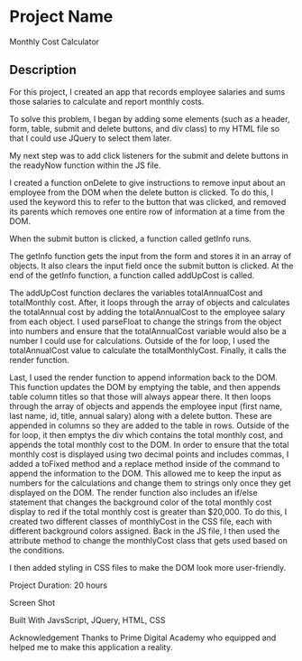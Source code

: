# Project Name

Monthly Cost Calculator

## Description

For this project, I created an app that records employee salaries and sums those salaries to calculate and report monthly costs. 

To solve this problem, I began by adding some elements (such as a header, form, table, submit and delete buttons, and div class) to my HTML file so that I could use JQuery to select them later. 

My next step was to add click listeners for the submit and delete buttons in the readyNow function within the JS file.

I created a function onDelete to give instructions to remove input about an employee from the DOM when the delete button is clicked. To do this, I used the keyword this to refer to the button that was clicked, and removed its parents which removes one entire row of information at a time from the DOM.

When the submit button is clicked, a function called getInfo runs. 

The getInfo function gets the input from the form and stores it in an array of objects. It also clears the input field once the submit button is clicked. At the end of the getInfo function, a function called addUpCost is called. 

The addUpCost function declares the variables totalAnnualCost and totalMonthly cost. After, it loops through the array of objects and calculates the totalAnnual cost by adding the totalAnnualCost to the employee salary from each object. I used parseFloat to change the strings from the object into numbers and ensure that the totalAnnualCost variable would also be a number I could use for calculations. Outside of the for loop, I used the totalAnnualCost value to calculate the totalMonthlyCost. Finally, it calls the render function.

Last, I used the render function to append information back to the DOM. This function updates the DOM by emptying the table, and then appends table column titles so that those will always appear there. It then loops through the array of objects and appends the employee input (first name, last name, id, title, annual salary) along with a delete button. These are appended in columns so they are added to the table in rows. Outside of the for loop, it then emptys the div which contains the total monthly cost, and appends the total monthly cost to the DOM. In order to ensure that the total monthly cost is displayed using two decimal points and includes commas, I added a toFixed method and a replace method inside of the command to append the information to the DOM. This allowed me to keep the input as numbers for the calculations and change them to strings only once they get displayed on the DOM. The render function also includes an if/else statement that changes the background color of the total monthly cost display to red if the total monthly cost is greater than $20,000. To do this, I created two different classes of monthlyCost in the CSS file, each with different background colors assigned. Back in the JS file, I then used the attribute method to change the monthlyCost class that gets used based on the conditions.

I then added styling in CSS files to make the DOM look more user-friendly. 

Project Duration: 20 hours


Screen Shot



Built With
JavsScript, JQuery, HTML, CSS

Acknowledgement
Thanks to Prime Digital Academy who equipped and helped me to make this application a reality. 

